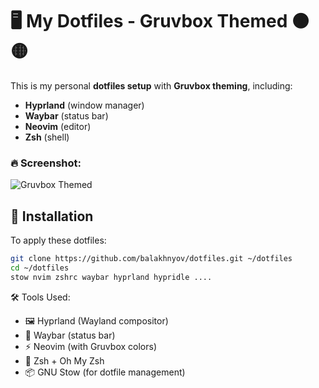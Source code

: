 # 🖥️ My Dotfiles - Gruvbox Themed 🟤🟡

This is my personal **dotfiles setup** with **Gruvbox theming**, including:
- **Hyprland** (window manager)
- **Waybar** (status bar)
- **Neovim** (editor)
- **Zsh** (shell)

### 🔥 Screenshot:
![Gruvbox Themed](gruvbox-theme.png)

## 🚀 Installation
To apply these dotfiles:

```sh
git clone https://github.com/balakhnyov/dotfiles.git ~/dotfiles
cd ~/dotfiles
stow nvim zshrc waybar hyprland hypridle ....
```

🛠 Tools Used:
- 🖼 Hyprland (Wayland compositor)
- 🎨 Waybar (status bar)
- ⚡ Neovim (with Gruvbox colors)
- 🐚 Zsh + Oh My Zsh
- 📦 GNU Stow (for dotfile management)
